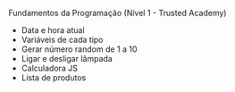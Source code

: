 Fundamentos da Programação (Nível 1 - Trusted Academy)
- Data e hora atual
- Variáveis de cada tipo
- Gerar número random de 1 a 10
- Ligar e desligar lâmpada
- Calculadora JS
- Lista de produtos